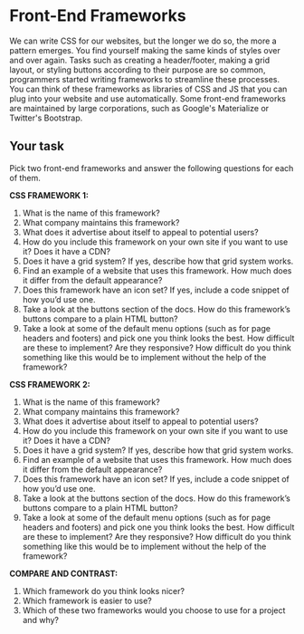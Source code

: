 # Front-End Frameworks

We can write CSS for our websites, but the longer we do so, the more a pattern emerges. You find yourself making the same kinds of styles over and over again. Tasks such as creating a header/footer, making a grid layout, or styling buttons according to their purpose are so common, programmers started writing frameworks to streamline these processes. You can think of these frameworks as libraries of CSS and JS that you can plug into your website and use automatically. Some front-end frameworks are maintained by large corporations, such as Google's Materialize or Twitter's Bootstrap.

## Your task

Pick two front-end frameworks and answer the following questions for each of them.

**CSS FRAMEWORK 1:**

1. What is the name of this framework?
2. What company maintains this framework?
3. What does it advertise about itself to appeal to potential users?
4. How do you include this framework on your own site if you want to use it? Does it have a CDN?
5. Does it have a grid system? If yes, describe how that grid system works.
6. Find an example of a website that uses this framework. How much does it differ from the default appearance?
7. Does this framework have an icon set? If yes, include a code snippet of how you’d use one.
8. Take a look at the buttons section of the docs. How do this framework’s buttons compare to a plain HTML button?
9. Take a look at some of the default menu options (such as for page headers and footers) and pick one you think looks the best. How difficult are these to implement? Are they responsive? How difficult do you think something like this would be to implement without the help of the framework?

**CSS FRAMEWORK 2:**

1. What is the name of this framework?
2. What company maintains this framework?
3. What does it advertise about itself to appeal to potential users?
4. How do you include this framework on your own site if you want to use it? Does it have a CDN?
5. Does it have a grid system? If yes, describe how that grid system works.
6. Find an example of a website that uses this framework. How much does it differ from the default appearance?
7. Does this framework have an icon set? If yes, include a code snippet of how you’d use one.
8. Take a look at the buttons section of the docs. How do this framework’s buttons compare to a plain HTML button?
9. Take a look at some of the default menu options (such as for page headers and footers) and pick one you think looks the best. How difficult are these to implement? Are they responsive? How difficult do you think something like this would be to implement without the help of the framework?

**COMPARE AND CONTRAST:**

1. Which framework do you think looks nicer?
2. Which framework is easier to use?
3. Which of these two frameworks would you choose to use for a project and why?
